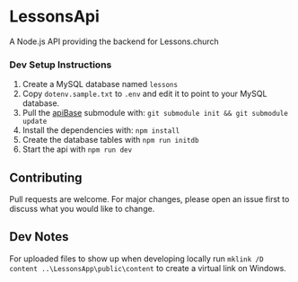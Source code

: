 # LessonsApi
A Node.js API providing the backend for Lessons.church

### Dev Setup Instructions

1. Create a MySQL database named `lessons`
2. Copy `dotenv.sample.txt` to `.env` and edit it to point to your MySQL database.
3. Pull the [apiBase](https://github.com/LiveChurchSolutions/ApiBase) submodule with: `git submodule init && git submodule update`
4. Install the dependencies with: `npm install`
5. Create the database tables with `npm run initdb`
6. Start the api with `npm run dev`

## Contributing
Pull requests are welcome. For major changes, please open an issue first to discuss what you would like to change.

## Dev Notes
For uploaded files to show up when developing locally run `mklink /D content ..\LessonsApp\public\content` to create a virtual link on Windows.